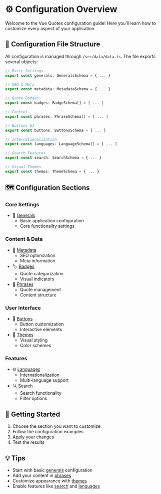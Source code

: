 # ⚙️ Configuration Overview

Welcome to the Vue Quotes configuration guide! Here you'll learn how to customize every aspect of your application.

## 📁 Configuration File Structure

All configuration is managed through `/src/data/data.ts`. The file exports several objects:

```ts
// Basic Settings
export const generals: GeneralsSchema = { ... }

// SEO & Meta
export const metadata: MetadataSchema = { ... }

// Quote Badges
export const badges: BadgeSchema[] = [ ... ]

// Content
export const phrases: PhraseSchema[] = [ ... ]

// Buttons UI
export const buttons: ButtonsSchema = { ... }

// Internationalization
export const languages: LanguageSchema[] = [ ... ]

// Search Features
export const search: SearchSchema = { ... }

// Visual Themes
export const themes: ThemeSchema = { ... }
```

## 🗺️ Configuration Sections

### Core Settings
- 🎯 [Generals](/config/generals)
    - Basic application configuration
    - Core functionality settings

### Content & Data
- 📝 [Metadata](/config/metadata)
    - SEO optimization
    - Meta information
- 🏷️ [Badges](/config/badges)
    - Quote categorization
    - Visual indicators
- 💭 [Phrases](/config/phrases)
    - Quote management
    - Content structure

### User Interface
- 🔘 [Buttons](/config/buttons)
    - Button customization
    - Interactive elements
- 🎨 [Themes](/config/themes)
    - Visual styling
    - Color schemes

### Features
- 🌐 [Languages](/config/languages)
    - Internationalization
    - Multi-language support
- 🔍 [Search](/config/search)
    - Search functionality
    - Filter options

## 🚀 Getting Started

1. Choose the section you want to customize
2. Follow the configuration examples
3. Apply your changes
4. Test the results

## 💡 Tips

- Start with basic [generals](/config/generals) configuration
- Add your content in [phrases](/config/phrases)
- Customize appearance with [themes](/config/themes)
- Enable features like [search](/config/search) and [languages](/config/languages)
